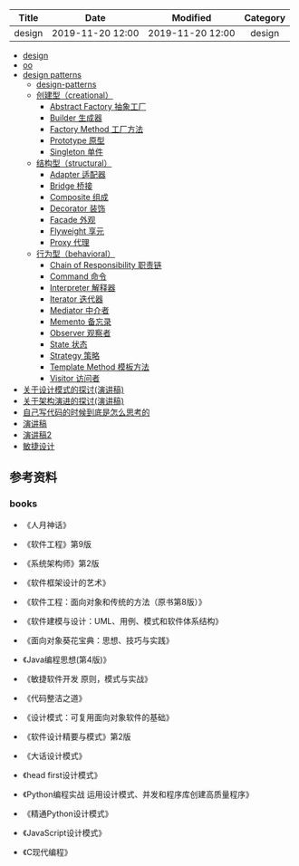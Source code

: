 | Title                | Date             | Modified         | Category          |
|:--------------------:|:----------------:|:----------------:|:-----------------:|
| design      | 2019-11-20 12:00 | 2019-11-20 12:00 | design   |



- [design](./design.md)
- [oo](./oo/README.md)
- [design patterns](./design-patterns/README.md)
    - [design-patterns](./design-patterns/design-patterns.md)
    - [创建型（creational）](./design-patterns/creational/README.md)
        - [Abstract Factory 抽象工厂](./design-patterns/creational/abstract_factory.md)
        - [Builder 生成器](./design-patterns/creational/builder.md)
        - [Factory Method 工厂方法](./design-patterns/creational/factory_method.md)
        - [Prototype 原型](./design-patterns/creational/prototype.md)
        - [Singleton 单件](./design-patterns/creational/singleton.md)
    - [结构型（structural）](./design-patterns/structural/README.md)
        - [Adapter 适配器](./design-patterns/structural/adapter.md)
        - [Bridge 桥接](./design-patterns/structural/bridge.md)
        - [Composite 组成](./design-patterns/structural/composite.md)
        - [Decorator 装饰](./design-patterns/structural/decorator.md)
        - [Facade 外观](./design-patterns/structural/facade.md)
        - [Flyweight 享元](./design-patterns/structural/flyweight.md)
        - [Proxy 代理](./design-patterns/structural/proxy.md)
    - [行为型（behavioral）](./design-patterns/behavioral/README.md)
        - [Chain of Responsibility 职责链](./design-patterns/behavioral/chain_of_responsibility.md)
        - [Command 命令](./design-patterns/behavioral/command.md)
        - [Interpreter 解释器](./design-patterns/behavioral/interpreter.md)
        - [Iterator 迭代器](./design-patterns/behavioral/iterator.md)
        - [Mediator 中介者](./design-patterns/behavioral/mediator.md)
        - [Memento 备忘录](./design-patterns/behavioral/memento.md)
        - [Observer 观察者](./design-patterns/behavioral/observer.md)
        - [State 状态](./design-patterns/behavioral/state.md)
        - [Strategy 策略](./design-patterns/behavioral/strategy.md)
        - [Template Method 模板方法](./design-patterns/behavioral/template_method.md)
        - [Visitor 访问者](./design-patterns/behavioral/visitor.md)
- [关于设计模式的探讨(演讲稿)](./关于设计模式的探讨.md)
- [关于架构演进的探讨(演讲稿)](./关于架构演进的探讨.md)
- [自己写代码的时候到底是怎么思考的](./自己写代码的时候到底是怎么自考的.md)
- [演讲稿](./演讲稿.md)
- [演讲稿2](./演讲稿2.md)
- [敏捷设计](./敏捷设计.md)
## 参考资料


### books
- 《人月神话》
- 《软件工程》第9版
- 《系统架构师》第2版
- 《软件框架设计的艺术》
- 《软件工程：面向对象和传统的方法（原书第8版）》
- 《软件建模与设计：UML、用例、模式和软件体系结构》
- 《面向对象葵花宝典：思想、技巧与实践》
- 《Java编程思想(第4版)》

- 《敏捷软件开发 原则，模式与实战》
- 《代码整洁之道》

- 《设计模式：可复用面向对象软件的基础》
- 《软件设计精要与模式》第2版

- 《大话设计模式》
- 《head first设计模式》

- 《Python编程实战 运用设计模式、并发和程序库创建高质量程序》
- 《精通Python设计模式》

- 《JavaScript设计模式》

- 《C现代编程》







